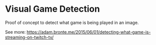# Visual Game Detection

Proof of concept to detect what game is being played in an image. 

See more: https://adam.bronte.me/2015/06/01/detecting-what-game-is-streaming-on-twitch-tv/
